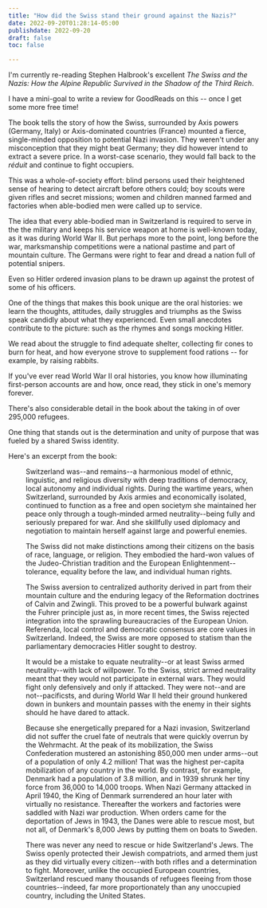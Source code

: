 ```yaml
---
title: "How did the Swiss stand their ground against the Nazis?"
date: 2022-09-20T01:28:14-05:00
publishdate: 2022-09-20
draft: false
toc: false

---
```


I'm currently re-reading Stephen Halbrook's excellent <em>The Swiss and the Nazis: How the Alpine Republic Survived in the Shadow of the Third Reich</em>.

I have a mini-goal to write a review for GoodReads on this -- once I get some more free time!

The book tells the story of how the Swiss, surrounded by Axis powers (Germany, Italy) or Axis-dominated countries (France) mounted a fierce, single-minded opposition to potential Nazi invasion. They weren't under any misconception that they might beat Germany; they did however intend to extract a severe price. In a worst-case scenario, they would fall back to the <em>réduit</em> and continue to fight occupiers.

This was a whole-of-society effort: blind persons used their heightened sense of hearing to detect aircraft before others could; boy scouts were given rifles and secret missions; women and children manned farmed and factories when able-bodied men were called up to service. 

The idea that every able-bodied man in Switzerland is required to serve in the the military and keeps his service weapon at home is well-known today, as it was during World War II. But perhaps more to the point, long before the war, marksmanship competitions were a national pastime and part of mountain culture. The Germans were right to fear and dread a nation full of potential snipers. 

Even so Hitler ordered invasion plans to be drawn up against the protest of some of his officers.

One of the things that makes this book unique are the oral histories: we learn the thoughts, attitudes, daily struggles and triumphs as the Swiss speak candidly about what they experienced. Even small anecdotes contribute to the picture: such as the rhymes and songs mocking Hitler. 

We read about the struggle to find adequate shelter, collecting fir cones to burn for heat, and how everyone strove to supplement food rations -- for example, by raising rabbits. 

If you've ever read World War II oral histories, you know how illuminating first-person accounts are and how, once read, they stick in one's memory forever.

There's also considerable detail in the book about the taking in of over 295,000 refugees.

One thing that stands out is the determination and unity of purpose that was fueled by a shared Swiss identity.

Here's an excerpt from the book:

<div style="padding-left: 2.5em;"><p>Switzerland was--and remains--a harmonious model of ethnic, linguistic, and religious diversity with deep traditions of democracy, local autonomy and individual rights. During the wartime years, when Switzerland, surrounded by Axis armies and economically isolated, continued to function as a free and open societym she maintained her peace only through a tough-minded armed neutrality--being fully and seriously prepared for war. And she skillfully used diplomacy and negotiation to maintain herself against large and powerful enemies.</p></div>


<div style="padding-left: 2.5em;"><p>The Swiss did not make distinctions among their citizens on the basis of race, language, or religion. They embodied the hard-won values of the Judeo-Christian tradition and the European Enlightenment--tolerance, equality before the law, and individual human rights.</p></div>


<div style="padding-left: 2.5em;"><p>The Swiss aversion to centralized authority derived in part from their mountain culture and the enduring legacy of the Reformation doctrines of Calvin and Zwingli. This proved to be a powerful bulwark against the Fuhrer principle just as, in more recent times, the Swiss rejected integration into the sprawling bureaucracies of the European Union. Referenda, local control and democratic consensus are core values in Switzerland. Indeed, the Swiss are more opposed to statism than the parliamentary democracies Hitler sought to destroy.</p></div>


<div style="padding-left: 2.5em;"><p>It would be a mistake to equate neutrality--or at least Swiss armed neutrality--with lack of willpower. To the Swiss, strict armed neutrality meant that they would not participate in external wars. They would fight only defensively and only if attacked. They were not--and are not--pacificsts, and during World War II held their ground hunkered down in bunkers and mountain passes with the enemy in their sights should he have dared to attack.</p></div>


<div style="padding-left: 2.5em;"><p>Because she energetically prepared for a Nazi invasion, Switzerland did not suffer the cruel fate of neutrals that were quickly overrun by the Wehrmacht. At the peak of its mobilization, the Swiss Confederation mustered an astonishing 850,000 men under arms--out of a population of only 4.2 million! That was the highest per-capita mobilization of any country in the world. By contrast, for example, Denmark had a population of 3.8 million, and in 1939 shrunk her tiny force from 36,000 to 14,000 troops. When Nazi Germany attacked in April 1940, the King of Denmark surrendered an hour later with virtually no resistance. Thereafter the workers and factories were saddled with Nazi war production. When orders came for the deportation of Jews in 1943, the Danes were able to rescue most, but not all, of Denmark's 8,000 Jews by putting them on boats to Sweden.</p></div>

<div style="padding-left: 2.5em;"><p>There was never any need to rescue or hide Switzerland's Jews. The Swiss openly protected their Jewish compatriots, and armed them just as they did virtually every citizen--with both rifles and a determination to fight. Moreover, unlike the occupied European countries, Switzerland rescued many thousands of refugees fleeing from those countries--indeed, far more proportionately than any unoccupied country, including the United States.</p>

